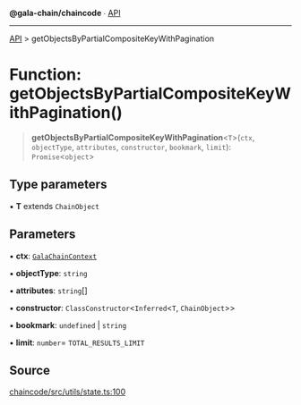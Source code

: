 **@gala-chain/chaincode** ∙ [API](../exports.md)

***

[API](../exports.md) > getObjectsByPartialCompositeKeyWithPagination

# Function: getObjectsByPartialCompositeKeyWithPagination()

> **getObjectsByPartialCompositeKeyWithPagination**\<`T`\>(`ctx`, `objectType`, `attributes`, `constructor`, `bookmark`, `limit`): `Promise`\<`object`\>

## Type parameters

▪ **T** extends `ChainObject`

## Parameters

▪ **ctx**: [`GalaChainContext`](../classes/GalaChainContext.md)

▪ **objectType**: `string`

▪ **attributes**: `string`[]

▪ **constructor**: `ClassConstructor`\<`Inferred`\<`T`, `ChainObject`\>\>

▪ **bookmark**: `undefined` \| `string`

▪ **limit**: `number`= `TOTAL_RESULTS_LIMIT`

## Source

[chaincode/src/utils/state.ts:100](https://github.com/GalaChain/sdk/blob/bcbbb18/chaincode/src/utils/state.ts#L100)
